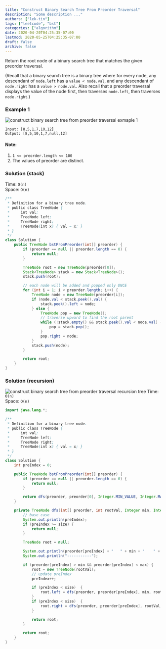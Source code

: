 ```yaml
---
title: "Construct Binary Search Tree From Preorder Traversal"
description: "Some description ..."
authors: ["lek-tin"]
tags: ["leetcode", "bst"]
categories: ["algorithm"]
date: 2020-04-20T04:25:35-07:00
lastmod: 2020-05-25T04:25:35-07:00
draft: false
archive: false
---
```


Return the root node of a binary search tree that matches the given preorder traversal.  

(Recall that a binary search tree is a binary tree where for every node, any descendant of `node.left` has a `value < node.val`, and any descendant of `node.right` has a `value > node.val`. Also recall that a preorder traversal displays the value of the node first, then traverses `node.left`, then traverses `node.right`.)  

### Example 1

![construct binary search tree from preorder traversal exmaple 1](/img/post/construct-binary-search-tree-from-preorder-traversal-exmaple-1.png)
```
Input: [8,5,1,7,10,12]
Output: [8,5,10,1,7,null,12]
```

#### Note:

1. `1 <= preorder.length <= 100`
2. The values of preorder are distinct.

### Solution (stack)

Time: `O(n)`  
Space: `O(n)`  
```java
/**
 * Definition for a binary tree node.
 * public class TreeNode {
 *     int val;
 *     TreeNode left;
 *     TreeNode right;
 *     TreeNode(int x) { val = x; }
 * }
 */
class Solution {
    public TreeNode bstFromPreorder(int[] preorder) {
        if (preorder == null || preorder.length == 0) {
            return null;
        }

        TreeNode root = new TreeNode(preorder[0]);
        Stack<TreeNode> stack = new Stack<TreeNode>();
        stack.push(root);

        // each node will be added and popped only ONCE
        for (int i = 1; i < preorder.length; i++) {
            TreeNode node = new TreeNode(preorder[i]);
            if (node.val < stack.peek().val) {
                stack.peek().left = node;
            } else {
                TreeNode pop = new TreeNode();
                // traverse upward to find the root parent
                while (!stack.empty() && stack.peek().val < node.val) {
                    pop = stack.pop();
                }
                pop.right = node;
            }
            stack.push(node);
        }

        return root;
    }
}
```

### Solution (recursion)

![construct binary search tree from preorder traversal recursion tree](/img/post/construct-binary-search-tree-from-preorder-traversal-recursion-tree.png)
Time: `O(n)`  
Space: `O(n)`  
```java
import java.lang.*;

/**
 * Definition for a binary tree node.
 * public class TreeNode {
 *     int val;
 *     TreeNode left;
 *     TreeNode right;
 *     TreeNode(int x) { val = x; }
 * }
 */
class Solution {
    int preIndex = 0;

    public TreeNode bstFromPreorder(int[] preorder) {
        if (preorder == null || preorder.length == 0) {
            return null;
        }

        return dfs(preorder, preorder[0], Integer.MIN_VALUE, Integer.MAX_VALUE, preorder.length);
    }

    private TreeNode dfs(int[] preorder, int rootVal, Integer min, Integer max, int size) {
        // base case
        System.out.println(preIndex);
        if (preIndex >= size) {
            return null;
        }

        TreeNode root = null;

        System.out.println(preorder[preIndex] + "   " + min + "    " + max);
        System.out.println("-----------");

        if (preorder[preIndex] > min && preorder[preIndex] < max) {
            root = new TreeNode(rootVal);
            // update preIndex
            preIndex++; 

            if (preIndex < size)  {
                root.left = dfs(preorder, preorder[preIndex], min, rootVal, size);
            }
            if (preIndex < size)  {
                root.right = dfs(preorder, preorder[preIndex], rootVal, max, size);
            }

            return root;
        }

        return root;
    }
}
```
